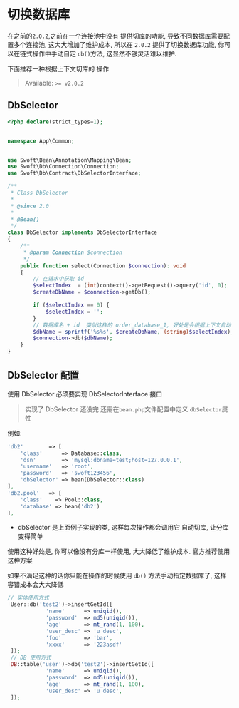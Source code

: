 # 切换数据库 

在之前的`2.0.2`,之前在一个连接池中没有 提供切库的功能, 导致不同数据库需要配置多个连接池, 这大大增加了维护成本, 所以在 `2.0.2` 提供了切换数据库功能, 你可以在链式操作中手动自定 `db()`方法, 这显然不够灵活难以维护. 

下面推荐一种根据上下文切库的 操作

> Available: `>= v2.0.2`

## DbSelector

```php
<?php declare(strict_types=1);


namespace App\Common;


use Swoft\Bean\Annotation\Mapping\Bean;
use Swoft\Db\Connection\Connection;
use Swoft\Db\Contract\DbSelectorInterface;

/**
 * Class DbSelector
 *
 * @since 2.0
 *
 * @Bean()
 */
class DbSelector implements DbSelectorInterface
{
    /**
     * @param Connection $connection
     */
    public function select(Connection $connection): void
    {
        // 在请求中获取 id
        $selectIndex  = (int)context()->getRequest()->query('id', 0);
        $createDbName = $connection->getDb();

        if ($selectIndex == 0) {
            $selectIndex = '';
        }
        // 数据库名 + id  类似这样的 order_database_1, 好处是会根据上下文自动切库
        $dbName = sprintf('%s%s', $createDbName, (string)$selectIndex);
        $connection->db($dbName);
    }
}
```

## DbSelector 配置

<p class="tip">  使用 DbSelector 必须要实现 DbSelectorInterface 接口</p>


>实现了 DbSelector 还没完 还需在`bean.php`文件配置中定义 `dbSelector`属性

例如: 
```php
'db2'        => [
    'class'      => Database::class,
    'dsn'        => 'mysql:dbname=test;host=127.0.0.1',
    'username'   => 'root',
    'password'   => 'swoft123456',
    'dbSelector' => bean(DbSelector::class)
],
'db2.pool'   => [
    'class'    => Pool::class,
    'database' => bean('db2')
],

```

- dbSelector 是上面例子实现的类, 这样每次操作都会调用它 自动切库, 让分库变得简单

使用这种好处是, 你可以像没有分库一样使用, 大大降低了维护成本. 官方推荐使用这种方案

如果不满足这种的话你只能在操作的时候使用 `db()` 方法手动指定数据库了, 这样容错成本会大大降低

```php
// 实体使用方式
 User::db('test2')->insertGetId([
            'name'      => uniqid(),
            'password'  => md5(uniqid()),
            'age'       => mt_rand(1, 100),
            'user_desc' => 'u desc',
            'foo'       => 'bar',
            'xxxx'      => '223asdf'
 ]);
 // DB 使用方式       
 DB::table('user')->db('test2')->insertGetId([
            'name'      => uniqid(),
            'password'  => md5(uniqid()),
            'age'       => mt_rand(1, 100),
            'user_desc' => 'u desc',
 ]);
        
```
